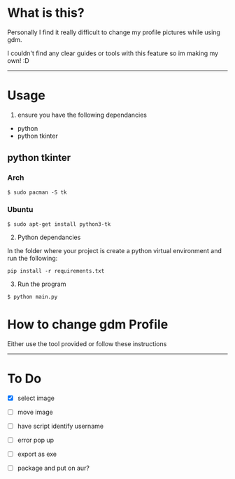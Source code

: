 # What is this?

Personally I find it really difficult to change my profile pictures while using gdm.

I couldn't find any clear guides or tools with this feature so im making my own! :D

---

# Usage
1. ensure you have the following dependancies
- python
- python tkinter

## python tkinter

### Arch
```
$ sudo pacman -S tk
```

### Ubuntu
```
$ sudo apt-get install python3-tk
```

2. Python dependancies

In the folder where your project is create a python virtual environment
and run the following:
```
pip install -r requirements.txt
```


3. Run the program

```
$ python main.py
```

# How to change gdm Profile
Either use the tool provided or follow these instructions

---

# To Do

- [x] select image
- [ ] move image
- [ ] have script identify username
- [ ] error pop up


- [ ] export as exe
- [ ] package and put on aur?
